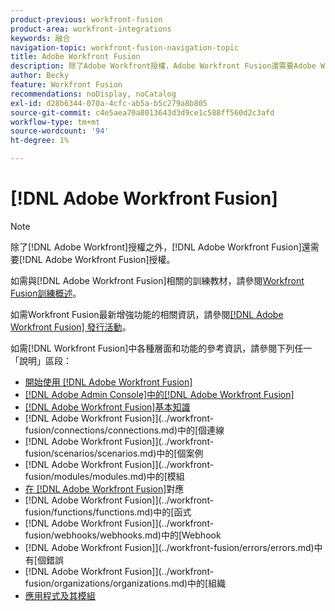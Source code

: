 ```yaml
---
product-previous: workfront-fusion
product-area: workfront-integrations
keywords: 融合
navigation-topic: workfront-fusion-navigation-topic
title: Adobe Workfront Fusion
description: 除了Adobe Workfront授權，Adobe Workfront Fusion還需要Adobe Workfront Fusion授權。
author: Becky
feature: Workfront Fusion
recommendations: noDisplay, noCatalog
exl-id: d28b6344-070a-4cfc-ab5a-b5c279a8b805
source-git-commit: c4e5aea70a8013643d3d9ce1c588ff560d2c3afd
workflow-type: tm+mt
source-wordcount: '94'
ht-degree: 1%

---
```


# [!DNL Adobe Workfront Fusion]

>[!NOTE]
>
>除了[!DNL Adobe Workfront]授權之外，[!DNL Adobe Workfront Fusion]還需要[!DNL Adobe Workfront Fusion]授權。

如需與[!DNL Adobe Workfront Fusion]相關的訓練教材，請參閱[Workfront Fusion訓練概述](https://experienceleague.adobe.com/docs/workfront-learn/tutorials-workfront/fusion/welcome-to-workfront-fusion/workfront-fusion-overview.html?lang=zh-Hant)。

如需Workfront Fusion最新增強功能的相關資訊，請參閱[[!DNL Adobe Workfront Fusion] 發行活動](../product-announcements/product-releases/fusion-release-activity/fusion-release-activity.md)。

如需[!DNL Workfront Fusion]中各種層面和功能的參考資訊，請參閱下列任一「說明」區段：

* [開始使用 [!DNL Adobe Workfront Fusion]](../workfront-fusion/get-started/get-started.md)
* [ [!DNL Adobe Admin Console]中的[!DNL Adobe Workfront Fusion]](../workfront-fusion/fusion-in-admin-console/fusion-in-admin-console.md)
* [[!DNL Adobe Workfront Fusion]基本知識](../workfront-fusion/workfront-fusion-basics/workfront-fusion-basics.md)
*  [!DNL Adobe Workfront Fusion]](../workfront-fusion/connections/connections.md)中的[個連線
*  [!DNL Adobe Workfront Fusion]](../workfront-fusion/scenarios/scenarios.md)中的[個案例
*  [!DNL Adobe Workfront Fusion]](../workfront-fusion/modules/modules.md)中的[模組
* [在 [!DNL Adobe Workfront Fusion]](../workfront-fusion/mapping/mapping.md)對應
*  [!DNL Adobe Workfront Fusion]](../workfront-fusion/functions/functions.md)中的[函式
*  [!DNL Adobe Workfront Fusion]](../workfront-fusion/webhooks/webhooks.md)中的[Webhook
*  [!DNL Adobe Workfront Fusion]](../workfront-fusion/errors/errors.md)中有[個錯誤
*  [!DNL Adobe Workfront Fusion]](../workfront-fusion/organizations/organizations.md)中的[組織
* [應用程式及其模組](../workfront-fusion/apps-and-their-modules/apps-and-their-modules.md)
